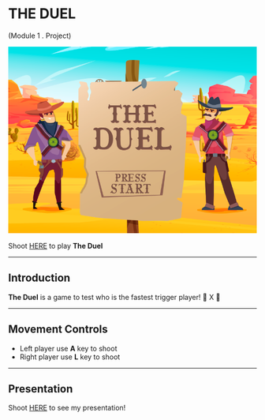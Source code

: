 # THE DUEL

(Module 1 . Project)

![Start Screen](./images/startscreen.png)

Shoot [HERE](https://paulobart.github.io/the-duel/) to play **The Duel**

---

## Introduction

**The Duel** is a game to test who is the fastest trigger player! :gun: X :gun:

---

## Movement Controls

- Left player use **A** key to shoot
- Right player use **L** key to shoot

---

## Presentation

Shoot [HERE](https://slides.com/pauloduarte/deck/live) to see my presentation!
